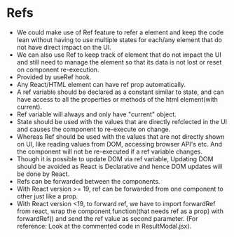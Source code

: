 # Refs
* We could make use of Ref feature to refer a element and keep the code lean 
  without having to use multiple states for each/any element that do not have 
  direct impact on the UI.
* We can also use Ref to keep track of element that do not impact the UI and 
  still need to manage the element so that its data is not lost or reset on 
  component re-execution.
* Provided by useRef hook.
* Any React/HTML element can have ref prop automatically.
* A ref variable should be declared as a constant similar to state, and can have
  access to all the properties or methods of the html element(with current).
* Ref variable will always and only have "current" object.
* State should be used with the values that are directly refclected in the UI 
  and causes the component to re-execute on change. 
* Whereas Ref should be used with the values that are not directly shown on UI,
  like reading values from DOM, accessing browser API's etc. And the component 
  will not be re-executed if a ref variable changes.
* Though it is possible to update DOM via ref variable, Updating DOM should be 
  avoided as React is Declarative and hence DOM updates will be done by React.
* Refs can be forwarded between the components.
* With React version >= 19, ref can be forwarded from one component to other 
  just like a prop.
* With React version <19, to forward ref, we have to import forwardRef from react,
  wrap the component function(that needs ref as a prop) with forwardRef() and
  send the ref value as second parameter. (For reference: Look at the commented 
  code in ResultModal.jsx).